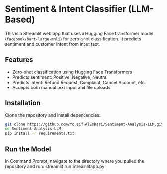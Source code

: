 # Sentiment & Intent Classifier (LLM-Based)

This is a Streamlit web app that uses a Hugging Face transformer model (`facebook/bart-large-mnli`) for zero-shot classification. It predicts sentiment and customer intent from input text.

## Features

- Zero-shot classification using Hugging Face Transformers
- Predicts sentiment: Positive, Negative, Neutral
- Predicts intent: Refund Request, Complaint, Cancel Account, etc.
- Accepts both manual text input and file uploads

## Installation

Clone the repository and install dependencies:

```bash
git clone https://github.com/Yousif-AlEshari/Sentiment-Analysis-LLM.git
cd Sentiment-Analysis-LLM
pip install -r requirements.txt
```
## Run the Model
In Command Prompt, navigate to the directory where you pulled the repository and run:
streamlit run Streamlitapp.py